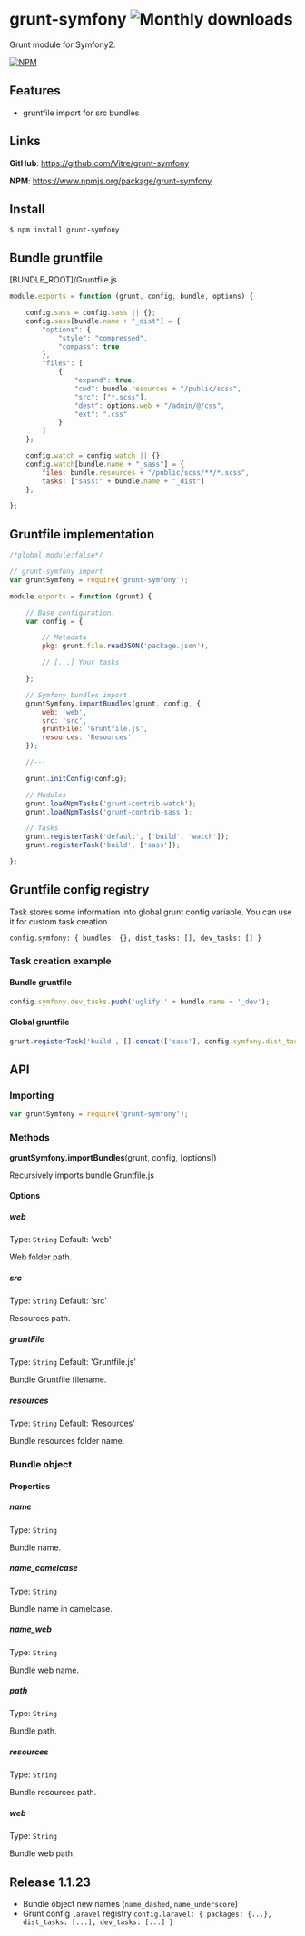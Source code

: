 grunt-symfony ![Monthly downloads](http://img.shields.io/npm/dm/grunt-symfony.svg)
=============

Grunt module for Symfony2.

[![NPM](https://nodei.co/npm/grunt-symfony.png)](https://nodei.co/npm/grunt-symfony/)

Features
--------

  * gruntfile import for src bundles

Links
-----

**GitHub**: https://github.com/Vitre/grunt-symfony

**NPM**: https://www.npmjs.org/package/grunt-symfony

Install
-------

    $ npm install grunt-symfony

Bundle gruntfile
-------------

[BUNDLE_ROOT]/Gruntfile.js

```javascript
module.exports = function (grunt, config, bundle, options) {

    config.sass = config.sass || {};
    config.sass[bundle.name + "_dist"] = {
        "options": {
            "style": "compressed",
            "compass": true
        },
        "files": [
            {
                "expand": true,
                "cwd": bundle.resources + "/public/scss",
                "src": ["*.scss"],
                "dest": options.web + "/admin/@/css",
                "ext": ".css"
            }
        ]
    };

    config.watch = config.watch || {};
    config.watch[bundle.name + "_sass"] = {
        files: bundle.resources + "/public/scss/**/*.scss",
        tasks: ["sass:" + bundle.name + "_dist"]
    };

};
```

Gruntfile implementation
------------------------

```javascript
/*global module:false*/

// grunt-symfony import
var gruntSymfony = require('grunt-symfony');

module.exports = function (grunt) {

    // Base configuration.
    var config = {

        // Metadata
        pkg: grunt.file.readJSON('package.json'),

        // [...] Your tasks

    };

    // Symfony bundles import
    gruntSymfony.importBundles(grunt, config, {
        web: 'web',
        src: 'src',
        gruntFile: 'Gruntfile.js',
        resources: 'Resources'
    });

    //---

    grunt.initConfig(config);

    // Modules
    grunt.loadNpmTasks('grunt-contrib-watch');
    grunt.loadNpmTasks('grunt-contrib-sass');

    // Tasks
    grunt.registerTask('default', ['build', 'watch']);
    grunt.registerTask('build', ['sass']);

};

```

Gruntfile config registry
-------------------------
Task stores some information into global grunt config variable. You can use it for custom task creation.

`config.symfony: { bundles: {}, dist_tasks: [], dev_tasks: [] } `

### Task creation example

#### Bundle gruntfile
```javascript
config.symfony.dev_tasks.push('uglify:' + bundle.name + '_dev');
```

#### Global gruntfile
```javascript
grunt.registerTask('build', [].concat(['sass'], config.symfony.dist_tasks, ['uglify']));
```

API
---

### Importing

```javascript
var gruntSymfony = require('grunt-symfony');
```

### Methods

**gruntSymfony.importBundles**(grunt, config, [options])

Recursively imports bundle Gruntfile.js

#### Options

##### web

Type: `String` Default: 'web'

Web folder path.

##### src

Type: `String` Default: 'src'

Resources path.

##### gruntFile

Type: `String` Default: 'Gruntfile.js'

Bundle Gruntfile filename.

##### resources

Type: `String` Default: 'Resources'

Bundle resources folder name.



### Bundle object

#### Properties

##### name

Type: `String`

Bundle name.

##### name_camelcase

Type: `String`

Bundle name in camelcase.

##### name_web

Type: `String`

Bundle web name.

##### path

Type: `String`

Bundle path.

##### resources

Type: `String`

Bundle resources path.

##### web

Type: `String`

Bundle web path.

Release 1.1.23
-------------
* Bundle object new names (`name_dashed`, `name_underscore`)
* Grunt config `laravel` registry `config.laravel: { packages: {...}, dist_tasks: [...], dev_tasks: [...] } `
